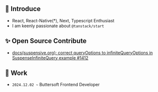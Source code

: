 ## 🔮 Introduce
- React, React-Native(*), Next, Typescript Enthusiast
- I am keenly passionate about `@tanstack/start`

## ✨ Open Source Contribute
- [docs(suspensive.org): correct queryOptions to infiniteQueryOptions in SuspenseInfiniteQuery example #1412](https://github.com/toss/suspensive/pull/1412)

## 🚀 Work
- `2024.12.02 ~` Buttersoft Frontend Developer
